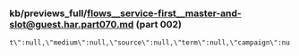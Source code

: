 ### kb/previews_full/flows__service-first__master-and-slot@guest.har.part070.md (part 002)

```md
t\":null,\"medium\":null,\"source\":null,\"term\":null,\"campaign\":nu
```

```
